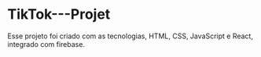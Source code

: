 # TikTok---Projet
Esse projeto foi criado com as tecnologias, HTML, CSS, JavaScript e React, integrado com firebase.
